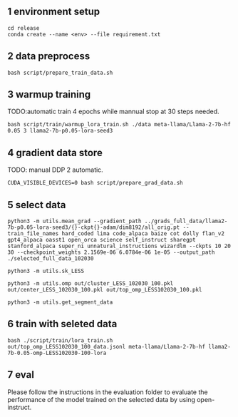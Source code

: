 ## 1  environment setup
```
cd release
conda create --name <env> --file requirement.txt
```

## 2  data preprocess
```
bash script/prepare_train_data.sh 
```

## 3 warmup training
TODO:automatic train 4 epochs while mannual stop at 30 steps needed.
```
bash script/train/warmup_lora_train.sh ./data meta-llama/Llama-2-7b-hf 0.05 3 llama2-7b-p0.05-lora-seed3
```

## 4 gradient data store
TODO: manual DDP 2 automatic.
```
CUDA_VISIBLE_DEVICES=0 bash script/prepare_grad_data.sh
```

## 5 select data 
```
python3 -m utils.mean_grad --gradient_path ../grads_full_data/llama2-7b-p0.05-lora-seed3/{}-ckpt{}-adam/dim8192/all_orig.pt --train_file_names hard_coded lima code_alpaca baize cot dolly flan_v2 gpt4_alpaca oasst1 open_orca science self_instruct sharegpt stanford_alpaca super_ni unnatural_instructions wizardlm --ckpts 10 20 30 --checkpoint_weights 2.1569e-06 6.0784e-06 1e-05 --output_path ./selected_full_data_102030

python3 -m utils.sk_LESS

python3 -m utils.omp out/cluster_LESS_102030_100.pkl out/center_LESS_102030_100.pkl out/top_omp_LESS102030_100.pkl

python3 -m utils.get_segment_data
```

## 6 train with seleted data
```
bash ./script/train/lora_train.sh out/top_omp_LESS102030_100_data.jsonl meta-llama/Llama-2-7b-hf llama2-7b-0.05-omp-LESS102030-100-lora 
```

## 7 eval
Please follow the instructions in the evaluation folder to evaluate the performance of the model trained on the selected data by using open-instruct.
